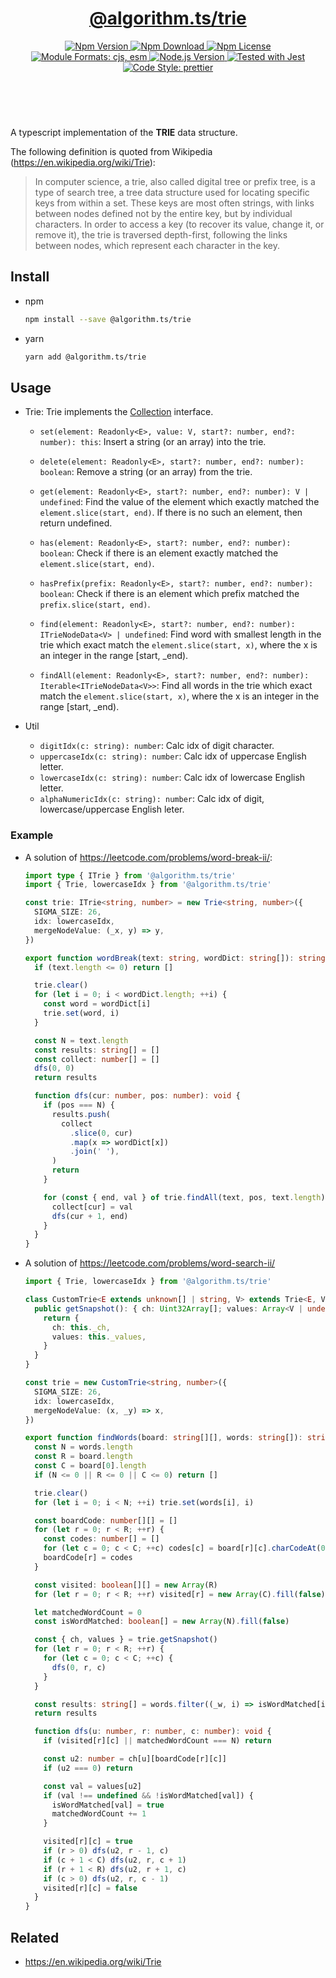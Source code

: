 <header>
  <h1 align="center">
    <a href="https://github.com/guanghechen/algorithm.ts/tree/release-3.x.x/packages/trie#readme">@algorithm.ts/trie</a>
  </h1>
  <div align="center">
    <a href="https://www.npmjs.com/package/@algorithm.ts/trie">
      <img
        alt="Npm Version"
        src="https://img.shields.io/npm/v/@algorithm.ts/trie.svg"
      />
    </a>
    <a href="https://www.npmjs.com/package/@algorithm.ts/trie">
      <img
        alt="Npm Download"
        src="https://img.shields.io/npm/dm/@algorithm.ts/trie.svg"
      />
    </a>
    <a href="https://www.npmjs.com/package/@algorithm.ts/trie">
      <img
        alt="Npm License"
        src="https://img.shields.io/npm/l/@algorithm.ts/trie.svg"
      />
    </a>
    <a href="#install">
      <img
        alt="Module Formats: cjs, esm"
        src="https://img.shields.io/badge/module_formats-cjs%2C%20esm-green.svg"
      />
    </a>
    <a href="https://github.com/nodejs/node">
      <img
        alt="Node.js Version"
        src="https://img.shields.io/node/v/@algorithm.ts/trie"
      />
    </a>
    <a href="https://github.com/facebook/jest">
      <img
        alt="Tested with Jest"
        src="https://img.shields.io/badge/tested_with-jest-9c465e.svg"
      />
    </a>
    <a href="https://github.com/prettier/prettier">
      <img
        alt="Code Style: prettier"
        src="https://img.shields.io/badge/code_style-prettier-ff69b4.svg?style=flat-square"
      />
    </a>
  </div>
</header>
<br/>


A typescript implementation of the **TRIE** data structure.

The following definition is quoted from Wikipedia (https://en.wikipedia.org/wiki/Trie):

> In computer science, a trie, also called digital tree or prefix tree, is a type of search tree, a
> tree data structure used for locating specific keys from within a set. These keys are most often
> strings, with links between nodes defined not by the entire key, but by individual characters. In
> order to access a key (to recover its value, change it, or remove it), the trie is traversed
> depth-first, following the links between nodes, which represent each character in the key.


## Install

* npm

  ```bash
  npm install --save @algorithm.ts/trie
  ```

* yarn

  ```bash
  yarn add @algorithm.ts/trie
  ```


## Usage

* Trie: Trie implements the [Collection][] interface.

  - `set(element: Readonly<E>, value: V, start?: number, end?: number): this`:
    Insert a string (or an array) into the trie.

  - `delete(element: Readonly<E>, start?: number, end?: number): boolean`:
    Remove a string (or an array) from the trie.

  - `get(element: Readonly<E>, start?: number, end?: number): V | undefined`: 
    Find the value of the element which exactly matched the `element.slice(start, end)`.
    If there is no such an element, then return undefined.

  - `has(element: Readonly<E>, start?: number, end?: number): boolean`:
    Check if there is an element exactly matched the `element.slice(start, end)`.

  - `hasPrefix(prefix: Readonly<E>, start?: number, end?: number): boolean`:
    Check if there is an element which prefix matched the `prefix.slice(start, end)`.

  - `find(element: Readonly<E>, start?: number, end?: number): ITrieNodeData<V> | undefined`:
    Find word with smallest length in the trie which exact match the
    `element.slice(start, x)`, where the x is an integer in the range [start, _end).

  - `findAll(element: Readonly<E>, start?: number, end?: number): Iterable<ITrieNodeData<V>>`:
    Find all words in the trie which exact match the
    `element.slice(start, x)`, where the x is an integer in the range [start, _end).

* Util

  - `digitIdx(c: string): number`: Calc idx of digit character.
  - `uppercaseIdx(c: string): number`: Calc idx of uppercase English letter. 
  - `lowercaseIdx(c: string): number`: Calc idx of lowercase English letter.
  - `alphaNumericIdx(c: string): number`: Calc idx of digit, lowercase/uppercase English leter.

### Example

* A solution of https://leetcode.com/problems/word-break-ii/:

  ```typescript
  import type { ITrie } from '@algorithm.ts/trie'
  import { Trie, lowercaseIdx } from '@algorithm.ts/trie'

  const trie: ITrie<string, number> = new Trie<string, number>({
    SIGMA_SIZE: 26,
    idx: lowercaseIdx,
    mergeNodeValue: (_x, y) => y,
  })

  export function wordBreak(text: string, wordDict: string[]): string[] {
    if (text.length <= 0) return []

    trie.clear()
    for (let i = 0; i < wordDict.length; ++i) {
      const word = wordDict[i]
      trie.set(word, i)
    }

    const N = text.length
    const results: string[] = []
    const collect: number[] = []
    dfs(0, 0)
    return results

    function dfs(cur: number, pos: number): void {
      if (pos === N) {
        results.push(
          collect
            .slice(0, cur)
            .map(x => wordDict[x])
            .join(' '),
        )
        return
      }

      for (const { end, val } of trie.findAll(text, pos, text.length)) {
        collect[cur] = val
        dfs(cur + 1, end)
      }
    }
  }
  ```

* A solution of https://leetcode.com/problems/word-search-ii/

  ```typescript
  import { Trie, lowercaseIdx } from '@algorithm.ts/trie'

  class CustomTrie<E extends unknown[] | string, V> extends Trie<E, V> {
    public getSnapshot(): { ch: Uint32Array[]; values: Array<V | undefined> } {
      return {
        ch: this._ch,
        values: this._values,
      }
    }
  }

  const trie = new CustomTrie<string, number>({
    SIGMA_SIZE: 26,
    idx: lowercaseIdx,
    mergeNodeValue: (x, _y) => x,
  })

  export function findWords(board: string[][], words: string[]): string[] {
    const N = words.length
    const R = board.length
    const C = board[0].length
    if (N <= 0 || R <= 0 || C <= 0) return []

    trie.clear()
    for (let i = 0; i < N; ++i) trie.set(words[i], i)

    const boardCode: number[][] = []
    for (let r = 0; r < R; ++r) {
      const codes: number[] = []
      for (let c = 0; c < C; ++c) codes[c] = board[r][c].charCodeAt(0) - 97
      boardCode[r] = codes
    }

    const visited: boolean[][] = new Array(R)
    for (let r = 0; r < R; ++r) visited[r] = new Array(C).fill(false)

    let matchedWordCount = 0
    const isWordMatched: boolean[] = new Array(N).fill(false)

    const { ch, values } = trie.getSnapshot()
    for (let r = 0; r < R; ++r) {
      for (let c = 0; c < C; ++c) {
        dfs(0, r, c)
      }
    }

    const results: string[] = words.filter((_w, i) => isWordMatched[i])
    return results

    function dfs(u: number, r: number, c: number): void {
      if (visited[r][c] || matchedWordCount === N) return

      const u2: number = ch[u][boardCode[r][c]]
      if (u2 === 0) return

      const val = values[u2]
      if (val !== undefined && !isWordMatched[val]) {
        isWordMatched[val] = true
        matchedWordCount += 1
      }

      visited[r][c] = true
      if (r > 0) dfs(u2, r - 1, c)
      if (c + 1 < C) dfs(u2, r, c + 1)
      if (r + 1 < R) dfs(u2, r + 1, c)
      if (c > 0) dfs(u2, r, c - 1)
      visited[r][c] = false
    }
  }
  ```

## Related

* https://en.wikipedia.org/wiki/Trie


[homepage]: https://github.com/guanghechen/algorithm.ts/tree/release-3.x.x/packages/trie#readme
[Collection]: https://github.com/guanghechen/algorithm.ts/tree/release-3.x.x/packages/types#readme
